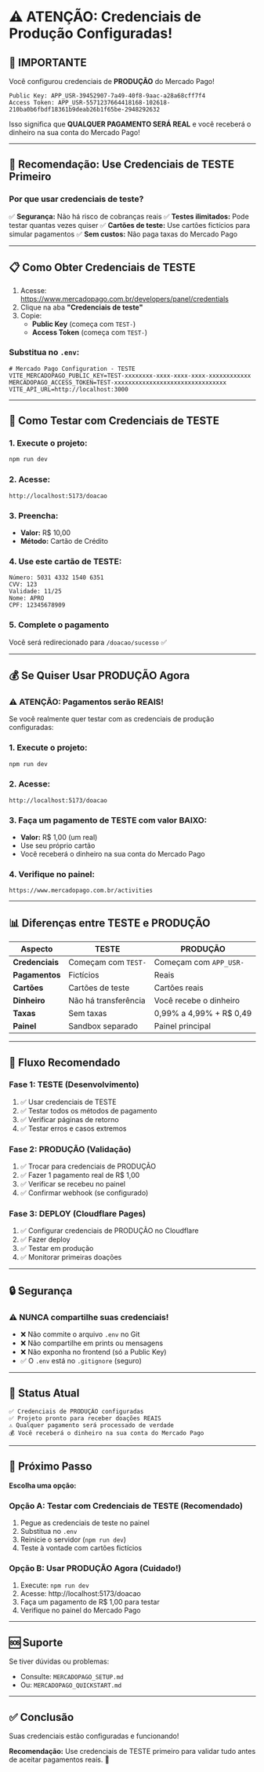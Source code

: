 # ⚠️ ATENÇÃO: Credenciais de Produção Configuradas!

## 🔴 IMPORTANTE

Você configurou credenciais de **PRODUÇÃO** do Mercado Pago!

```
Public Key: APP_USR-39452907-7a49-40f8-9aac-a28a68cff7f4
Access Token: APP_USR-5571237664418168-102618-210ba0b6fbdf18361b9deab26b1f65be-2948292632
```

Isso significa que **QUALQUER PAGAMENTO SERÁ REAL** e você receberá o dinheiro na sua conta do Mercado Pago!

---

## 🧪 Recomendação: Use Credenciais de TESTE Primeiro

### Por que usar credenciais de teste?

✅ **Segurança:** Não há risco de cobranças reais
✅ **Testes ilimitados:** Pode testar quantas vezes quiser
✅ **Cartões de teste:** Use cartões fictícios para simular pagamentos
✅ **Sem custos:** Não paga taxas do Mercado Pago

---

## 📋 Como Obter Credenciais de TESTE

1. Acesse: https://www.mercadopago.com.br/developers/panel/credentials
2. Clique na aba **"Credenciais de teste"**
3. Copie:
   - **Public Key** (começa com `TEST-`)
   - **Access Token** (começa com `TEST-`)

### Substitua no `.env`:

```env
# Mercado Pago Configuration - TESTE
VITE_MERCADOPAGO_PUBLIC_KEY=TEST-xxxxxxxx-xxxx-xxxx-xxxx-xxxxxxxxxxxx
MERCADOPAGO_ACCESS_TOKEN=TEST-xxxxxxxxxxxxxxxxxxxxxxxxxxxxxxxx
VITE_API_URL=http://localhost:3000
```

---

## 🧪 Como Testar com Credenciais de TESTE

### 1. Execute o projeto:
```bash
npm run dev
```

### 2. Acesse:
```
http://localhost:5173/doacao
```

### 3. Preencha:
- **Valor:** R$ 10,00
- **Método:** Cartão de Crédito

### 4. Use este cartão de TESTE:

```
Número: 5031 4332 1540 6351
CVV: 123
Validade: 11/25
Nome: APRO
CPF: 12345678909
```

### 5. Complete o pagamento

Você será redirecionado para `/doacao/sucesso` ✅

---

## 💰 Se Quiser Usar PRODUÇÃO Agora

### ⚠️ ATENÇÃO: Pagamentos serão REAIS!

Se você realmente quer testar com as credenciais de produção configuradas:

### 1. Execute o projeto:
```bash
npm run dev
```

### 2. Acesse:
```
http://localhost:5173/doacao
```

### 3. Faça um pagamento de TESTE com valor BAIXO:
- **Valor:** R$ 1,00 (um real)
- Use seu próprio cartão
- Você receberá o dinheiro na sua conta do Mercado Pago

### 4. Verifique no painel:
```
https://www.mercadopago.com.br/activities
```

---

## 📊 Diferenças entre TESTE e PRODUÇÃO

| Aspecto | TESTE | PRODUÇÃO |
|---------|-------|----------|
| **Credenciais** | Começam com `TEST-` | Começam com `APP_USR-` |
| **Pagamentos** | Fictícios | Reais |
| **Cartões** | Cartões de teste | Cartões reais |
| **Dinheiro** | Não há transferência | Você recebe o dinheiro |
| **Taxas** | Sem taxas | 0,99% a 4,99% + R$ 0,49 |
| **Painel** | Sandbox separado | Painel principal |

---

## 🚀 Fluxo Recomendado

### Fase 1: TESTE (Desenvolvimento)
1. ✅ Usar credenciais de TESTE
2. ✅ Testar todos os métodos de pagamento
3. ✅ Verificar páginas de retorno
4. ✅ Testar erros e casos extremos

### Fase 2: PRODUÇÃO (Validação)
1. ✅ Trocar para credenciais de PRODUÇÃO
2. ✅ Fazer 1 pagamento real de R$ 1,00
3. ✅ Verificar se recebeu no painel
4. ✅ Confirmar webhook (se configurado)

### Fase 3: DEPLOY (Cloudflare Pages)
1. ✅ Configurar credenciais de PRODUÇÃO no Cloudflare
2. ✅ Fazer deploy
3. ✅ Testar em produção
4. ✅ Monitorar primeiras doações

---

## 🔒 Segurança

### ⚠️ NUNCA compartilhe suas credenciais!

- ❌ Não commite o arquivo `.env` no Git
- ❌ Não compartilhe em prints ou mensagens
- ❌ Não exponha no frontend (só a Public Key)
- ✅ O `.env` está no `.gitignore` (seguro)

---

## 🎯 Status Atual

```
✅ Credenciais de PRODUÇÃO configuradas
✅ Projeto pronto para receber doações REAIS
⚠️ Qualquer pagamento será processado de verdade
💰 Você receberá o dinheiro na sua conta do Mercado Pago
```

---

## 📝 Próximo Passo

**Escolha uma opção:**

### Opção A: Testar com Credenciais de TESTE (Recomendado)
1. Pegue as credenciais de teste no painel
2. Substitua no `.env`
3. Reinicie o servidor (`npm run dev`)
4. Teste à vontade com cartões fictícios

### Opção B: Usar PRODUÇÃO Agora (Cuidado!)
1. Execute: `npm run dev`
2. Acesse: http://localhost:5173/doacao
3. Faça um pagamento de R$ 1,00 para testar
4. Verifique no painel do Mercado Pago

---

## 🆘 Suporte

Se tiver dúvidas ou problemas:
- Consulte: `MERCADOPAGO_SETUP.md`
- Ou: `MERCADOPAGO_QUICKSTART.md`

---

## ✅ Conclusão

Suas credenciais estão configuradas e funcionando!

**Recomendação:** Use credenciais de TESTE primeiro para validar tudo antes de aceitar pagamentos reais. 🚀

